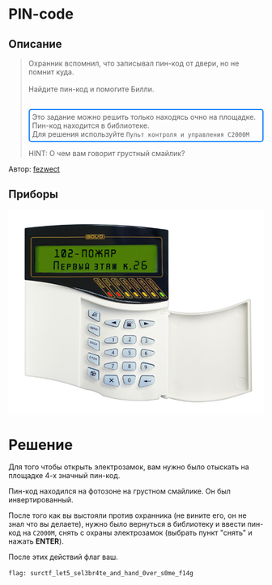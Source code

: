# PIN-code

## Описание
> Охранник вспомнил, что записывал пин-код от двери, но не помнит куда.<br><br>Найдите пин-код и помогите Билли.<br><br><div style="border:2px #0077FF solid; padding:5px; border-radius:5px">Это задание можно решить только находясь очно на площадке.<br>Пин-код находится в библиотеке.<br>Для решения используйте `Пульт контроля и управления С2000М`</div>
> 
> HINT: О чем вам говорит грустный смайлик? 


Автор: [fezwect](https://t.me/fezwectf)

## Приборы

![This is an alt text.](../../hardware/boy-next-door/src/s2000m_0.png)

# Решение

Для того чтобы открыть электрозамок, вам нужно было отыскать на площадке 4-х значный пин-код. 

Пин-код находился на фотозоне на грустном смайлике. Он был инвертированный. 

После того как вы выстояли против охранника (не вините его, он не знал что вы делаете), нужно было вернуться в библиотеку и ввести пин-код на `С2000М`, снять с охраны электрозамок (выбрать пункт "снять" и нажать **ENTER**).

После этих действий флаг ваш.


`flag: surctf_let5_sel3br4te_and_hand_0ver_s0me_f14g`
